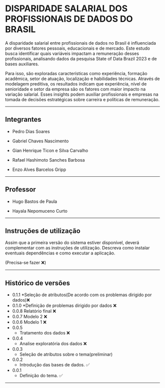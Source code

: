 # DISPARIDADE SALARIAL DOS PROFISSIONAIS DE DADOS DO BRASIL

A disparidade salarial entre profissionais de dados no Brasil é influenciada por diversos fatores pessoais, educacionais e de mercado. Este estudo busca identificar quais variáveis impactam a remuneração desses profissionais, analisando dados da pesquisa State of Data Brazil 2023 e de bases auxiliares. 

Para isso, são exploradas características como experiência, formação acadêmica, setor de atuação, localização e habilidades técnicas. Através de modelagem preditiva, os resultados indicam que experiência, nível de senioridade e setor da empresa são os fatores com maior impacto na variação salarial. Esses insights podem auxiliar profissionais e empresas na tomada de decisões estratégicas sobre carreira e políticas de remuneração.

---

## Integrantes

* Pedro Dias Soares

* Gabriel Chaves Nascimento

* Gian Henrique Ticon e Silva Carvalho

* Rafael Hashimoto Sanches Barbosa

* Enzo Alves Barcelos Gripp

---

## Professor

* Hugo Bastos de Paula

* Hayala Nepomuceno Curto

---

## Instruções de utilização


Assim que a primeira versão do sistema estiver disponível, deverá complementar com as instruções de utilização. Descreva como instalar eventuais dependências e como executar a aplicação.

(Precisa-se fazer ❌)

---

## Histórico de versões

* 0.1.1
    *Seleção de atributos(De acordo com os problemas dirigido por dados)❌
* 0.1.0
    *Definição de problemas dirigido por dados ❌
* 0.0.8
    Relatório final ❌
* 0.0.7
    Modelo 2 ❌
* 0.0.6
    Modelo 1 ❌
* 0.0.5
    * Tratamento dos dados ❌
* 0.0.4
    * Analise exploratória dos dados ❌
* 0.0.3
    * Seleção de atributos sobre o tema(preliminar)
* 0.0.2
    * Introdução das bases de dados. ✅
* 0.0.1
    * Definição do tema. ✅
    
---
